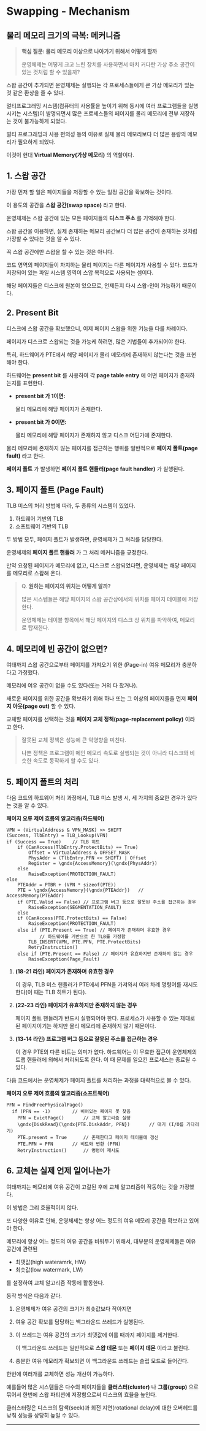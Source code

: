 # Swapping - Mechanism

## 물리 메모리 크기의 극복: 메커니즘

> **핵심 질문: 물리 메모리 이상으로 나아가기 위해서 어떻게 할까**
>
> 운영체제는 어떻게 크고 느린 장치를 사용하면서 마치 커다란 가상 주소 공간이 있는 것처럼 할 수 있을까?

스왑 공간이 추가되면 운영체제는 실행되는 각 프로세스들에게 큰 가상 메모리가 있는 것 같은 환상을 줄 수 있다.

멀티프로그래밍 시스템(컴퓨터의 사용률을 높이기 위해 동시에 여러 프로그램들을 실행시키는 시스템)이 발명되면서 많은 프로세스들의 페이지를 물리 메모리에 전부 저장하는 것이 불가능하게 되었다.

멀티 프로그래밍과 사용 편의성 등의 이유로 실제 물리 메모리보다 더 많은 용량의 메모리가 필요하게 되었다.

이것이 현대 **Virtual Memory(가상 메모리)** 의 역할이다.

## 1. 스왑 공간

가장 먼저 할 일은 페이지들을 저장할 수 있는 일정 공간을 확보하는 것이다.

이 용도의 공간을 **스왑 공간(swap space)** 라고 한다.

운영체제는 스왑 공간에 있는 모든 페이지들의 **디스크 주소** 를 기억해야 한다.

스왑 공간을 이용하면, 실제 존재하는 메모리 공간보다 더 많은 공간이 존재하는 것처럼 가장할 수 있다는 것을 알 수 있다.

꼭 스왑 공간에만 스왑을 할 수 있는 것은 아니다.

코드 영역의 페이지들이 차지하는 물리 페이지는 다른 페이지가 사용할 수 있다. 코드가 저장되어 있는 파일 시스템 영역이 스압 목적으로 사용되는 셈이다.

해당 페이지들은 디스크에 원본이 있으므로, 언제든지 다시 스왑-인이 가능하기 때문이다.

## 2. Present Bit

디스크에 스왑 공간을 확보했으니, 이제 페이지 스왑을 위한 기능을 다룰 차례이다.

페이지가 디스크로 스왑되는 것을 가능케 하려면, 많은 기법들이 추가되어야 한다.

특히, 하드웨어가 PTE에서 해당 페이지가 물리 메모리에 존재하지 않는다는 것을 표현해야 한다.

하드웨어는 **present bit** 를 사용하여 각 **page table entry** 에 어떤 페이지가 존재하는지를 표현한다.

- **present bit 가 1이면:**

  물리 메모리에 해당 페이지가 존재한다.

- **present bit 가 0이면:**

  물리 메모리에 해당 페이지가 존재하지 않고 디스크 어딘가에 존재한다.

물리 메모리에 존재하지 않는 페이지를 접근하는 행위를 일반적으로 **페이지 폴트(page fault)** 라고 한다.

**페이지 폴트** 가 발생하면 **페이지 폴트 핸들러(page fault handler)** 가 실행된다.

## 3. 페이지 폴트 (Page Fault)

TLB 미스의 처리 방법에 따라, 두 종류의 시스템이 있었다.

1. 하드웨어 기반의 TLB
2. 소프트웨어 기반의 TLB

두 방법 모두, 페이지 폴트가 발생하면, 운영체제가 그 처리를 담당한다.

운영체제의 **페이지 폴트 핸들러** 가 그 처리 메커니즘을 규정한다.

만약 요청된 페이지가 메모리에 없고, 디스크로 스왑되었다면, 운영체제는 해당 페이지를 메모리로 스왑해 온다.

> Q.  **원하는 페이지의 위치는 어떻게 알까?**
>
> 많은 시스템들은 해당 페이지의 스왑 공간상에서의 위치를 페이지 테이블에 저장한다.
>
> 운영체제는 테이블 항목에서 해당 페이지의 디스크 상 위치를 파악하여, 메모리로 탑재한다.

## 4. 메모리에 빈 공간이 없으면?

여태까지 스왑 공간으로부터 페이지를 가져오기 위한 (Page-in) 여유 메모리가 충분하다고 가정했다.

메모리에 여유 공간이 없을 수도 있다(또는 거의 다 찼거나).

새로운 페이지를 위한 공간을 확보하기 위해 하나 또는 그 이상의 페이지들을 먼저 **페이지 아웃(page out)** 할 수 있다.

교체할 페이지를 선택하는 것을 **페이지 교체 정책(page-replacement policy)** 이라고 한다.

> 잘못된 교체 정책은 성능에 큰 악영향을 미친다.
>
> 나쁜 정책은 프로그램이 메인 메모리 속도로 실행되는 것이 아니라 디스크와 비슷한 속도로 동작하게 할 수도 있다.

## 5. 페이지 폴트의 처리

다음 코드의 하드웨어 처리 과정에서, TLB 미스 발생 시, 세 가지의 중요한 경우가 있다는 것을 알 수 있다.

**페이지 오류 제어 흐름의 알고리즘(하드웨어)**

```pseudocode
VPN = (VirtualAddress & VPN_MASK) >> SHIFT
(Success, TlbEntry) = TLB_Lookup(VPN)
if (Success == True)	// TLB 히트
	if (CanAccess(TlbEntry.ProtectBits) == True)
		Offset = VirtualAddress & OFFSET_MASK
		PhysAddr = (TlbEntry.PFN << SHIFT) | Offset
		Register = \gndx{AccessMemory}(\gndx{PhysAddr})
	else
		RaiseException(PROTECTION_FAULT)
else
	PTEAddr = PTBR + (VPN * sizeof(PTE))
	PTE = \gndx{AccessMemory}(\gndx{PTEAddr})	// AccessMemory(PTEAddr)
	if (PTE.Valid == False) // 프로그램 버그 등으로 잘못된 주소를 접근하는 경우
		RaiseException(SEGMENTATION_FAULT)
	else
    if (CanAccess(PTE.ProtectBits) == False)
    	RaiseException(PROTECTION_FAULT)
    else if (PTE.Present == True) // 페이지가 존재하며 유효한 경우
			// 하드웨어를 기반으로 한 TLB를 가정함
    	TLB_INSERT(VPN, PTE.PFN, PTE.ProtectBits)
    	RetryInstruction()
   	else if (PTE.Present == False) // 페이지가 유효하지만 존재하지 않는 경우
    	RaiseException(Page_Fault)
```

1. **(18-21 라인) 페이지가 존재하며 유효한 경우**

   이 경우, TLB 미스 핸들러가 PTE에서 PFN을 가져와서 여러 차례 명령어를 재시도한다(이 때는 TLB 히트가 된다).

2. **(22-23 라인) 페이지가 유효하지만 존재하지 않는 경우**

   페이지 폴트 핸들러가 반드시 실행되어야 한다. 프로세스가 사용할 수 있는 제대로 된 페이지이기는 하지만 물리 메모리에 존재하지 않기 때문이다.

3. **(13-14 라인) 프로그램 버그 등으로 잘못된 주소를 접근하는 경우**

   이 경우 PTE의 다른 비트는 의미가 없다. 하드웨어는 이 무효한 접근이 운영체제의 트랩 핸들러에 의해서 처리되도록 한다. 이 때 문제를 일으킨 프로세스는 종료될 수 있다.

다음 코드에서는 운영체제가 페이지 폴트를 처리하는 과정을 대략적으로 볼 수 있다.

**페이지 오류 제어 흐름의 알고리즘(소프트웨어)**

```pseudocode
PFN = FindFreePhysicalPage()
  if (PFN == -1)		// 비어있는 페이지 못 찾음
    PFN = EvictPage()		// 교체 알고리즘 실행
    \gndx{DiskRead}(\gndx{PTE.DiskAddr, PFN})		// 대기 (I/O를 기다리기)
    PTE.present = True		// 존재한다고 페이지 테이블에 갱신
    PTE.PFN = PFN		// 비트와 변환 (PFN)
    RetryInstruction()		// 명령어 재시도
```

## 6. 교체는 실제 언제 일어나는가

여태까지는 메모리에 여유 공간이 고갈된 후에 교체 알고리즘이 작동하는 것을 가정했다.

이 방법은 그리 효율적이지 않다.

또 다양한 이유로 인해, 운영체제는 항상 어느 정도의 여유 메모리 공간을 확보하고 있어야 한다.

메모리에 항상 어느 정도의 여유 공간을 비워두기 위해서, 대부분의 운영체제들은 여유 공간에 관련된

- 최댓값(high wateramrk, HW)
- 최솟값(low watermark, LW)

를 설정하여 교체 알고리즘 작동에 활동한다.

동작 방식은 다음과 같다.

1. 운영체제가 여유 공간의 크기가 최솟값보다 작아지면

2. 여유 공간 확보를 담당하는 백그라운드 쓰레드가 실행된다.

3. 이 쓰레드는 여유 공간의 크기가 최댓값에 이를 때까지 페이지를 제거한다.

   이 백그라운드 쓰레드는 일반적으로 **스왑 데몬** 또는 **페이지 데몬** 이라고 불린다.

4. 충분한 여유 메모리가 확보되면 이 백그라운드 쓰레드는 슬립 모드로 들어간다.

한번에 여러개를 교체하면 성능 개선이 가능하다.

예를들어 많은 시스템들은 다수의 페이지들을 **클러스터(cluster)** 나 **그룹(group)** 으로 묶어서 한번에 스왑 파티션에 저장함으로써 디스크의 효율을 높인다.

클러스터링은 디스크의 탐색(seek)과 회전 지연(rotational delay)에 대한 오버헤드를 낮춰 성능을 상당히 높일 수 있다.

---

